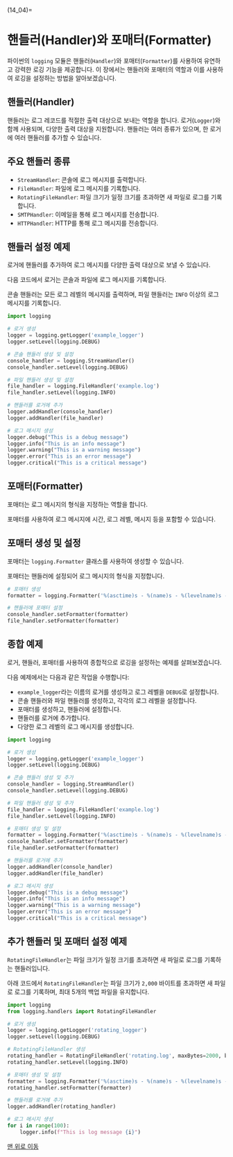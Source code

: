 (14_04)=
# 핸들러(Handler)와 포매터(Formatter)

파이썬의 `logging` 모듈은 핸들러(`Handler`)와 포매터(`Formatter`)를 사용하여 유연하고 강력한 로깅 기능을 제공합니다. 이 장에서는 핸들러와 포매터의 역할과 이를 사용하여 로깅을 설정하는 방법을 알아보겠습니다.

## 핸들러(Handler)

핸들러는 로그 레코드를 적절한 출력 대상으로 보내는 역할을 합니다. 로거(`Logger`)와 함께 사용되며, 다양한 출력 대상을 지원합니다. 핸들러는 여러 종류가 있으며, 한 로거에 여러 핸들러를 추가할 수 있습니다.

## 주요 핸들러 종류

- `StreamHandler`: 콘솔에 로그 메시지를 출력합니다.
- `FileHandler`: 파일에 로그 메시지를 기록합니다.
- `RotatingFileHandler`: 파일 크기가 일정 크기를 초과하면 새 파일로 로그를 기록합니다.
- `SMTPHandler`: 이메일을 통해 로그 메시지를 전송합니다.
- `HTTPHandler`: HTTP를 통해 로그 메시지를 전송합니다.

## 핸들러 설정 예제

로거에 핸들러를 추가하여 로그 메시지를 다양한 출력 대상으로 보낼 수 있습니다.

다음 코드에서 로거는 콘솔과 파일에 로그 메시지를 기록합니다. 

콘솔 핸들러는 모든 로그 레벨의 메시지를 출력하며, 파일 핸들러는 `INFO` 이상의 로그 메시지를 기록합니다.

```python
import logging

# 로거 생성
logger = logging.getLogger('example_logger')
logger.setLevel(logging.DEBUG)

# 콘솔 핸들러 생성 및 설정
console_handler = logging.StreamHandler()
console_handler.setLevel(logging.DEBUG)

# 파일 핸들러 생성 및 설정
file_handler = logging.FileHandler('example.log')
file_handler.setLevel(logging.INFO)

# 핸들러를 로거에 추가
logger.addHandler(console_handler)
logger.addHandler(file_handler)

# 로그 메시지 생성
logger.debug("This is a debug message")
logger.info("This is an info message")
logger.warning("This is a warning message")
logger.error("This is an error message")
logger.critical("This is a critical message")
```


## 포매터(Formatter)

포매터는 로그 메시지의 형식을 지정하는 역할을 합니다. 

포매터를 사용하여 로그 메시지에 시간, 로그 레벨, 메시지 등을 포함할 수 있습니다.

## 포매터 생성 및 설정

포매터는 `logging.Formatter` 클래스를 사용하여 생성할 수 있습니다. 

포매터는 핸들러에 설정되어 로그 메시지의 형식을 지정합니다.

```python
# 포매터 생성
formatter = logging.Formatter('%(asctime)s - %(name)s - %(levelname)s - %(message)s')

# 핸들러에 포매터 설정
console_handler.setFormatter(formatter)
file_handler.setFormatter(formatter)
```

## 종합 예제

로거, 핸들러, 포매터를 사용하여 종합적으로 로깅을 설정하는 예제를 살펴보겠습니다.

다음 예제에서는 다음과 같은 작업을 수행합니다:

- `example_logger`라는 이름의 로거를 생성하고 로그 레벨을 `DEBUG`로 설정합니다.
- 콘솔 핸들러와 파일 핸들러를 생성하고, 각각의 로그 레벨을 설정합니다.
- 포매터를 생성하고, 핸들러에 설정합니다.
- 핸들러를 로거에 추가합니다.
- 다양한 로그 레벨의 로그 메시지를 생성합니다.


```python
import logging

# 로거 생성
logger = logging.getLogger('example_logger')
logger.setLevel(logging.DEBUG)

# 콘솔 핸들러 생성 및 추가
console_handler = logging.StreamHandler()
console_handler.setLevel(logging.DEBUG)

# 파일 핸들러 생성 및 추가
file_handler = logging.FileHandler('example.log')
file_handler.setLevel(logging.INFO)

# 포매터 생성 및 설정
formatter = logging.Formatter('%(asctime)s - %(name)s - %(levelname)s - %(message)s')
console_handler.setFormatter(formatter)
file_handler.setFormatter(formatter)

# 핸들러를 로거에 추가
logger.addHandler(console_handler)
logger.addHandler(file_handler)

# 로그 메시지 생성
logger.debug("This is a debug message")
logger.info("This is an info message")
logger.warning("This is a warning message")
logger.error("This is an error message")
logger.critical("This is a critical message")
```

## 추가 핸들러 및 포매터 설정 예제

`RotatingFileHandler`는 파일 크기가 일정 크기를 초과하면 새 파일로 로그를 기록하는 핸들러입니다.

아래 코드에서 `RotatingFileHandler`는 파일 크기가 `2,000` 바이트를 초과하면 새 파일로 로그를 기록하며, 최대 5개의 백업 파일을 유지합니다.

```python
import logging
from logging.handlers import RotatingFileHandler

# 로거 생성
logger = logging.getLogger('rotating_logger')
logger.setLevel(logging.DEBUG)

# RotatingFileHandler 생성
rotating_handler = RotatingFileHandler('rotating.log', maxBytes=2000, backupCount=5)
rotating_handler.setLevel(logging.INFO)

# 포매터 생성 및 설정
formatter = logging.Formatter('%(asctime)s - %(name)s - %(levelname)s - %(message)s')
rotating_handler.setFormatter(formatter)

# 핸들러를 로거에 추가
logger.addHandler(rotating_handler)

# 로그 메시지 생성
for i in range(100):
    logger.info(f"This is log message {i}")
```


[맨 위로 이동](14_04)

